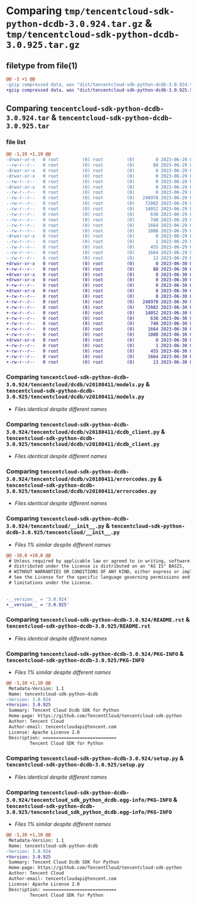 # Comparing `tmp/tencentcloud-sdk-python-dcdb-3.0.924.tar.gz` & `tmp/tencentcloud-sdk-python-dcdb-3.0.925.tar.gz`

## filetype from file(1)

```diff
@@ -1 +1 @@
-gzip compressed data, was "dist/tencentcloud-sdk-python-dcdb-3.0.924.tar", last modified: Thu Jun 29 00:29:15 2023, max compression
+gzip compressed data, was "dist/tencentcloud-sdk-python-dcdb-3.0.925.tar", last modified: Fri Jun 30 02:05:48 2023, max compression
```

## Comparing `tencentcloud-sdk-python-dcdb-3.0.924.tar` & `tencentcloud-sdk-python-dcdb-3.0.925.tar`

### file list

```diff
@@ -1,19 +1,19 @@
-drwxr-xr-x   0 root         (0) root         (0)        0 2023-06-29 00:29:15.000000 tencentcloud-sdk-python-dcdb-3.0.924/
--rw-r--r--   0 root         (0) root         (0)       88 2023-06-29 00:29:15.000000 tencentcloud-sdk-python-dcdb-3.0.924/setup.cfg
-drwxr-xr-x   0 root         (0) root         (0)        0 2023-06-29 00:29:15.000000 tencentcloud-sdk-python-dcdb-3.0.924/tencentcloud/
-drwxr-xr-x   0 root         (0) root         (0)        0 2023-06-29 00:29:15.000000 tencentcloud-sdk-python-dcdb-3.0.924/tencentcloud/dcdb/
--rw-r--r--   0 root         (0) root         (0)        0 2023-06-29 00:29:15.000000 tencentcloud-sdk-python-dcdb-3.0.924/tencentcloud/dcdb/__init__.py
-drwxr-xr-x   0 root         (0) root         (0)        0 2023-06-29 00:29:15.000000 tencentcloud-sdk-python-dcdb-3.0.924/tencentcloud/dcdb/v20180411/
--rw-r--r--   0 root         (0) root         (0)        0 2023-06-29 00:29:15.000000 tencentcloud-sdk-python-dcdb-3.0.924/tencentcloud/dcdb/v20180411/__init__.py
--rw-r--r--   0 root         (0) root         (0)   248970 2023-06-29 00:29:15.000000 tencentcloud-sdk-python-dcdb-3.0.924/tencentcloud/dcdb/v20180411/models.py
--rw-r--r--   0 root         (0) root         (0)    72082 2023-06-29 00:29:15.000000 tencentcloud-sdk-python-dcdb-3.0.924/tencentcloud/dcdb/v20180411/dcdb_client.py
--rw-r--r--   0 root         (0) root         (0)    14052 2023-06-29 00:29:15.000000 tencentcloud-sdk-python-dcdb-3.0.924/tencentcloud/dcdb/v20180411/errorcodes.py
--rw-r--r--   0 root         (0) root         (0)      630 2023-06-29 00:29:15.000000 tencentcloud-sdk-python-dcdb-3.0.924/tencentcloud/__init__.py
--rw-r--r--   0 root         (0) root         (0)      740 2023-06-29 00:29:15.000000 tencentcloud-sdk-python-dcdb-3.0.924/README.rst
--rw-r--r--   0 root         (0) root         (0)     1664 2023-06-29 00:29:15.000000 tencentcloud-sdk-python-dcdb-3.0.924/PKG-INFO
--rw-r--r--   0 root         (0) root         (0)     1008 2023-06-29 00:29:15.000000 tencentcloud-sdk-python-dcdb-3.0.924/setup.py
-drwxr-xr-x   0 root         (0) root         (0)        0 2023-06-29 00:29:15.000000 tencentcloud-sdk-python-dcdb-3.0.924/tencentcloud_sdk_python_dcdb.egg-info/
--rw-r--r--   0 root         (0) root         (0)        1 2023-06-29 00:29:15.000000 tencentcloud-sdk-python-dcdb-3.0.924/tencentcloud_sdk_python_dcdb.egg-info/dependency_links.txt
--rw-r--r--   0 root         (0) root         (0)      455 2023-06-29 00:29:15.000000 tencentcloud-sdk-python-dcdb-3.0.924/tencentcloud_sdk_python_dcdb.egg-info/SOURCES.txt
--rw-r--r--   0 root         (0) root         (0)     1664 2023-06-29 00:29:15.000000 tencentcloud-sdk-python-dcdb-3.0.924/tencentcloud_sdk_python_dcdb.egg-info/PKG-INFO
--rw-r--r--   0 root         (0) root         (0)       13 2023-06-29 00:29:15.000000 tencentcloud-sdk-python-dcdb-3.0.924/tencentcloud_sdk_python_dcdb.egg-info/top_level.txt
+drwxr-xr-x   0 root         (0) root         (0)        0 2023-06-30 02:05:48.000000 tencentcloud-sdk-python-dcdb-3.0.925/
+-rw-r--r--   0 root         (0) root         (0)       88 2023-06-30 02:05:48.000000 tencentcloud-sdk-python-dcdb-3.0.925/setup.cfg
+drwxr-xr-x   0 root         (0) root         (0)        0 2023-06-30 02:05:48.000000 tencentcloud-sdk-python-dcdb-3.0.925/tencentcloud/
+drwxr-xr-x   0 root         (0) root         (0)        0 2023-06-30 02:05:48.000000 tencentcloud-sdk-python-dcdb-3.0.925/tencentcloud/dcdb/
+-rw-r--r--   0 root         (0) root         (0)        0 2023-06-30 02:05:48.000000 tencentcloud-sdk-python-dcdb-3.0.925/tencentcloud/dcdb/__init__.py
+drwxr-xr-x   0 root         (0) root         (0)        0 2023-06-30 02:05:48.000000 tencentcloud-sdk-python-dcdb-3.0.925/tencentcloud/dcdb/v20180411/
+-rw-r--r--   0 root         (0) root         (0)        0 2023-06-30 02:05:48.000000 tencentcloud-sdk-python-dcdb-3.0.925/tencentcloud/dcdb/v20180411/__init__.py
+-rw-r--r--   0 root         (0) root         (0)   248970 2023-06-30 02:05:48.000000 tencentcloud-sdk-python-dcdb-3.0.925/tencentcloud/dcdb/v20180411/models.py
+-rw-r--r--   0 root         (0) root         (0)    72082 2023-06-30 02:05:48.000000 tencentcloud-sdk-python-dcdb-3.0.925/tencentcloud/dcdb/v20180411/dcdb_client.py
+-rw-r--r--   0 root         (0) root         (0)    14052 2023-06-30 02:05:48.000000 tencentcloud-sdk-python-dcdb-3.0.925/tencentcloud/dcdb/v20180411/errorcodes.py
+-rw-r--r--   0 root         (0) root         (0)      630 2023-06-30 02:05:48.000000 tencentcloud-sdk-python-dcdb-3.0.925/tencentcloud/__init__.py
+-rw-r--r--   0 root         (0) root         (0)      740 2023-06-30 02:05:48.000000 tencentcloud-sdk-python-dcdb-3.0.925/README.rst
+-rw-r--r--   0 root         (0) root         (0)     1664 2023-06-30 02:05:48.000000 tencentcloud-sdk-python-dcdb-3.0.925/PKG-INFO
+-rw-r--r--   0 root         (0) root         (0)     1008 2023-06-30 02:05:48.000000 tencentcloud-sdk-python-dcdb-3.0.925/setup.py
+drwxr-xr-x   0 root         (0) root         (0)        0 2023-06-30 02:05:48.000000 tencentcloud-sdk-python-dcdb-3.0.925/tencentcloud_sdk_python_dcdb.egg-info/
+-rw-r--r--   0 root         (0) root         (0)        1 2023-06-30 02:05:48.000000 tencentcloud-sdk-python-dcdb-3.0.925/tencentcloud_sdk_python_dcdb.egg-info/dependency_links.txt
+-rw-r--r--   0 root         (0) root         (0)      455 2023-06-30 02:05:48.000000 tencentcloud-sdk-python-dcdb-3.0.925/tencentcloud_sdk_python_dcdb.egg-info/SOURCES.txt
+-rw-r--r--   0 root         (0) root         (0)     1664 2023-06-30 02:05:48.000000 tencentcloud-sdk-python-dcdb-3.0.925/tencentcloud_sdk_python_dcdb.egg-info/PKG-INFO
+-rw-r--r--   0 root         (0) root         (0)       13 2023-06-30 02:05:48.000000 tencentcloud-sdk-python-dcdb-3.0.925/tencentcloud_sdk_python_dcdb.egg-info/top_level.txt
```

### Comparing `tencentcloud-sdk-python-dcdb-3.0.924/tencentcloud/dcdb/v20180411/models.py` & `tencentcloud-sdk-python-dcdb-3.0.925/tencentcloud/dcdb/v20180411/models.py`

 * *Files identical despite different names*

### Comparing `tencentcloud-sdk-python-dcdb-3.0.924/tencentcloud/dcdb/v20180411/dcdb_client.py` & `tencentcloud-sdk-python-dcdb-3.0.925/tencentcloud/dcdb/v20180411/dcdb_client.py`

 * *Files identical despite different names*

### Comparing `tencentcloud-sdk-python-dcdb-3.0.924/tencentcloud/dcdb/v20180411/errorcodes.py` & `tencentcloud-sdk-python-dcdb-3.0.925/tencentcloud/dcdb/v20180411/errorcodes.py`

 * *Files identical despite different names*

### Comparing `tencentcloud-sdk-python-dcdb-3.0.924/tencentcloud/__init__.py` & `tencentcloud-sdk-python-dcdb-3.0.925/tencentcloud/__init__.py`

 * *Files 1% similar despite different names*

```diff
@@ -10,8 +10,8 @@
 # Unless required by applicable law or agreed to in writing, software
 # distributed under the License is distributed on an "AS IS" BASIS,
 # WITHOUT WARRANTIES OR CONDITIONS OF ANY KIND, either express or implied.
 # See the License for the specific language governing permissions and
 # limitations under the License.
 
 
-__version__ = '3.0.924'
+__version__ = '3.0.925'
```

### Comparing `tencentcloud-sdk-python-dcdb-3.0.924/README.rst` & `tencentcloud-sdk-python-dcdb-3.0.925/README.rst`

 * *Files identical despite different names*

### Comparing `tencentcloud-sdk-python-dcdb-3.0.924/PKG-INFO` & `tencentcloud-sdk-python-dcdb-3.0.925/PKG-INFO`

 * *Files 1% similar despite different names*

```diff
@@ -1,10 +1,10 @@
 Metadata-Version: 1.1
 Name: tencentcloud-sdk-python-dcdb
-Version: 3.0.924
+Version: 3.0.925
 Summary: Tencent Cloud Dcdb SDK for Python
 Home-page: https://github.com/TencentCloud/tencentcloud-sdk-python
 Author: Tencent Cloud
 Author-email: tencentcloudapi@tencent.com
 License: Apache License 2.0
 Description: ============================
         Tencent Cloud SDK for Python
```

### Comparing `tencentcloud-sdk-python-dcdb-3.0.924/setup.py` & `tencentcloud-sdk-python-dcdb-3.0.925/setup.py`

 * *Files identical despite different names*

### Comparing `tencentcloud-sdk-python-dcdb-3.0.924/tencentcloud_sdk_python_dcdb.egg-info/PKG-INFO` & `tencentcloud-sdk-python-dcdb-3.0.925/tencentcloud_sdk_python_dcdb.egg-info/PKG-INFO`

 * *Files 1% similar despite different names*

```diff
@@ -1,10 +1,10 @@
 Metadata-Version: 1.1
 Name: tencentcloud-sdk-python-dcdb
-Version: 3.0.924
+Version: 3.0.925
 Summary: Tencent Cloud Dcdb SDK for Python
 Home-page: https://github.com/TencentCloud/tencentcloud-sdk-python
 Author: Tencent Cloud
 Author-email: tencentcloudapi@tencent.com
 License: Apache License 2.0
 Description: ============================
         Tencent Cloud SDK for Python
```

